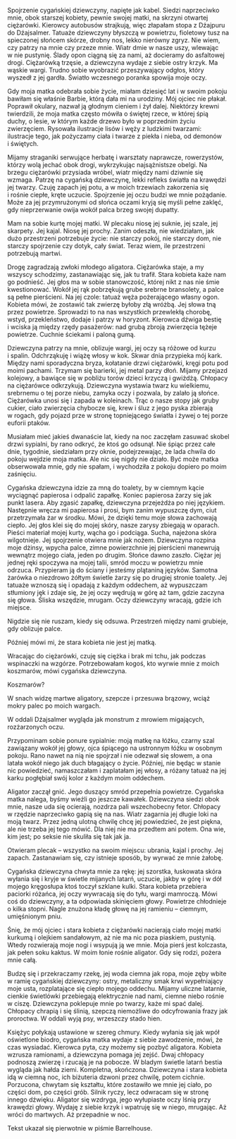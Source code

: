 Spojrzenie cygańskiej dziewczyny, napięte jak kabel. Siedzi naprzeciwko mnie, obok starszej kobiety, pewnie swojej matki, na skrzyni otwartej ciężarówki. Kierowcy autobusów strajkują, więc złapałam stopa z&nbsp;Dźajpuru do Dźajsalmer. Tatuaże dziewczyny błyszczą w&nbsp;powietrzu, fioletowy tusz na spieczonej słońcem skórze, drobny nos, lekko nierówny zgryz. Nie wiem, czy patrzy na mnie czy przeze mnie. Wiatr dmie w&nbsp;nasze uszy, wlewając w&nbsp;nie pustynię. Ślady opon ciągną się za nami, aż docieramy do asfaltowej drogi. Ciężarówką trzęsie, a&nbsp;dziewczyna wydaje z&nbsp;siebie ostry krzyk. Ma wąskie wargi. Trudno sobie wyobrazić przeszywający odgłos, który wyszedł z&nbsp;jej gardła. Światło wczesnego poranka spowija moje oczy.

Gdy moja matka odebrała sobie życie, miałam dziesięć lat i&nbsp;w&nbsp;swoim pokoju bawiłam się właśnie Barbie, którą dała mi na urodziny. Mój ojciec nie płakał. Poprawił okulary, nazwał ją głodnym cieniem i&nbsp;żył dalej. Niektórzy krewni twierdzili, że moja matka często mówiła o&nbsp;świętej rzece, w&nbsp;której śpią duchy, o&nbsp;lesie, w&nbsp;którym każde drzewo było w&nbsp;poprzednim życiu zwierzęciem. Rysowała ilustracje lisów i&nbsp;węży z&nbsp;ludzkimi twarzami: ilustracje tego, jak pożyczamy ciała i&nbsp;twarze z&nbsp;piekła i&nbsp;nieba, od demonów i&nbsp;świętych.

Mijamy straganiki serwujące herbatę i&nbsp;warsztaty naprawcze, rowerzystów, którzy wolą jechać obok drogi, wykrzykując najsążnistsze obelgi. Na brzegu ciężarówki przysiada wróbel, wiatr między nami dziwnie się wzmaga. Patrzę na cygańską dziewczynę, lekki refleks światła na krawędzi jej twarzy. Czuję zapach jej potu, a&nbsp;w&nbsp;moich trzewiach zakorzenia się i&nbsp;rośnie ciepłe, kręte uczucie. Spojrzenie jej oczu budzi we mnie pożądanie. Może za jej przymrużonymi od słońca oczami kryją się myśli pełne zaklęć, gdy nieprzerwanie owija wokół palca brzeg swojej dupatty.

Mam na sobie kurtę mojej matki. W&nbsp;plecaku niosę jej suknie, jej szale, jej skarpety. Jej kajal. Niosę jej prochy. Zanim odeszła, nie wiedziałam, jak dużo przestrzeni potrzebuje życie: nie starczy pokój, nie starczy dom, nie starczy spojrzenie czy dotyk, cały świat. Teraz wiem, ile przestrzeni potrzebują martwi.

Drogę zagradzają zwłoki młodego aligatora. Ciężarówka staje, a&nbsp;my wszyscy schodzimy, zastanawiając się, jak tu trafił. Stara kobieta każe nam go podnieść. Jej głos ma w&nbsp;sobie stanowczość, której nikt z&nbsp;nas nie śmie kwestionować. Wokół jej rąk pobrzękują grube srebrne bransolety, a&nbsp;palce są pełne pierścieni. Na jej czole: tatuaż węża pożerającego własny ogon. Kobieta mówi, że zostawić tak zwierzę byłoby złą wróżbą. Jej słowa tną przez powietrze. Sprowadzi to na nas wszystkich przewlekłą chorobę, wstyd, przekleństwo, dodaje i&nbsp;patrzy w&nbsp;horyzont. Kierowca dźwiga bestię i&nbsp;wciska ją między rzędy pasażerów: nad grubą zbroją zwierzęcia tężeje powietrze. Cuchnie ściekami i&nbsp;paloną gumą.

Dziewczyna patrzy na mnie, oblizuje wargi, jej oczy są różowe od kurzu i&nbsp;spalin. Odchrząkuję i&nbsp;wiążę włosy w&nbsp;kok. Skwar dnia przypieka mój kark. Między nami sporadyczna bryza, kołatanie drzwi ciężarówki, kręgi potu pod moimi pachami. Trzymam się barierki, jej metal parzy dłoń. Mijamy przejazd kolejowy, a&nbsp;bawiące się w&nbsp;pobliżu torów dzieci krzyczą i&nbsp;gwiżdżą. Chłopacy na ciężarówce odkrzykują. Dziewczyna wystawia twarz ku wielkiemu, srebrnemu o&nbsp;tej porze niebu, zamyka oczy i&nbsp;pozwala, by zalało ją słońce. Ciężarówka unosi się i&nbsp;zapada w&nbsp;koleinach. Trąc o&nbsp;nasze stopy jak gruby cukier, ciało zwierzęcia chybocze się, krew i&nbsp;śluz z&nbsp;jego pyska zbierają w&nbsp;rogach, gdy pojazd prze w&nbsp;stronę topniejącego światła i&nbsp;żywej o&nbsp;tej porze euforii ptaków.

Musiałam mieć jakieś dwanaście lat, kiedy na noc zaczęłam zasuwać skobel drzwi sypialni, by rano odkryć, że ktoś go odsunął. Nie śpiąc przez całe dnie, tygodnie, siedziałam przy oknie, podejrzewając, że lada chwila do pokoju wejdzie moja matka. Ale nic się nigdy nie działo. Być może matka obserwowała mnie, gdy nie spałam, i&nbsp;wychodziła z&nbsp;pokoju dopiero po moim zaśnięciu.

Cygańska dziewczyna idzie za mną do toalety, by w&nbsp;ciemnym kącie wyciągnąć papierosa i&nbsp;odpalić zapałkę. Koniec papierosa żarzy się jak punkt lasera. Aby zgasić zapałkę, dziewczyna przejeżdża po niej językiem. Następnie wręcza mi papierosa i&nbsp;prosi, bym zanim wypuszczę dym, ciut przetrzymała żar w&nbsp;środku. Mówi, że dzięki temu moje słowa zachowają ciepło. Jej głos klei się do mojej skóry, nasze zarysy zbiegają w&nbsp;oparach. Pieści materiał mojej kurty, wącha go i&nbsp;podciąga. Sucha, najeżona skóra wilgotnieje. Jej spojrzenie otwiera mnie jak nożem. Dziewczyna rozpina moje dżinsy, wpycha palce, zimne powierzchnie jej pierścieni manewrują wewnątrz mojego ciała, jeden po drugim. Słońce dawno zaszło. Ciężar jej jednej ręki spoczywa na mojej talii, smród moczu w&nbsp;powietrzu mnie odrzuca. Przypieram ją do ściany i&nbsp;jesteśmy plątaniną języków. Samotna żarówka o&nbsp;niezdrowo żółtym świetle żarzy się po drugiej stronie toalety. Jej tatuaże wznoszą się i&nbsp;opadają z&nbsp;każdym oddechem, aż wypuszczam stłumiony jęk i&nbsp;zdaje się, że jej oczy wędrują w&nbsp;górę aż tam, gdzie zaczyna się głowa. Śliska wszędzie, mrugam. Oczy dziewczyny wracają, gdzie ich miejsce.

Nigdzie się nie ruszam, kiedy się odsuwa. Przestrzeń między nami grubieje, gdy oblizuje palce.

Później mówi mi, że stara kobieta nie jest jej matką.

Wracając do ciężarówki, czuję się ciężka i&nbsp;brak mi tchu, jak podczas wspinaczki na wzgórze. Potrzebowałam kogoś, kto wyrwie mnie z&nbsp;moich koszmarów, mówi cygańska dziewczyna.

Koszmarów?

W&nbsp;snach widzę martwe aligatory, szepcze i&nbsp;przesuwa brązowy, wciąż mokry palec po moich wargach.

W&nbsp;oddali Dźajsalmer wygląda jak monstrum z&nbsp;mrowiem migających, rozżarzonych oczu.

Przypominam sobie ponure sypialnie: moją matkę na łóżku, czarny szal zawiązany wokół jej głowy, ojca śpiącego na ustronnym łóżku w&nbsp;osobnym pokoju. Rano nawet na nią nie spojrzał i&nbsp;nie odezwał się słowem, a&nbsp;ona latała wokół niego jak duch błagający o&nbsp;życie. Później, nie będąc w&nbsp;stanie nic powiedzieć, namaszczałam i&nbsp;zaplatałam jej włosy, a&nbsp;różany tatuaż na jej karku pogłębiał swój kolor z&nbsp;każdym moim oddechem.

Aligator zaczął gnić. Jego duszący smród przepełnia powietrze. Cygańska matka nalega, byśmy wieźli go jeszcze kawałek. Dziewczyna siedzi obok mnie, nasze uda się ocierają, nozdrza pali wszechobecny fetor. Chłopacy w&nbsp;rzędzie naprzeciwko gapią się na nas. Wiatr zagarnia jej długie loki na moją twarz. Przez jedną ulotną chwilę chcę jej powiedzieć, że jest piękna, ale nie trzeba jej tego mówić. Dla niej nie ma przedtem ani potem. Ona wie, kim jest; po seksie nie skuliła się tak jak ja.

Otwieram plecak – wszystko na swoim miejscu: ubrania, kajal i&nbsp;prochy. Jej zapach. Zastanawiam się, czy istnieje sposób, by wyrwać ze mnie żałobę.

Cygańska dziewczyna chwyta mnie za rękę: jej szorstka, łuskowata skóra wyłania się i&nbsp;kryje w&nbsp;świetle mijanych latarń, uczucie, jakby w&nbsp;górę i&nbsp;w&nbsp;dół mojego kręgosłupa ktoś toczył szklane kulki. Stara kobieta przebiera paciorki różańca, jej oczy wywracają się do tyłu, wargi mamroczą. Mówi coś do dziewczyny, a&nbsp;ta odpowiada skinięciem głowy. Powietrze chłodnieje o&nbsp;kilka stopni. Nagle znużona kładę głowę na jej ramieniu – ciemnym, umięśnionym pniu.

Śnię, że mój ojciec i&nbsp;stara kobieta z&nbsp;ciężarówki nacierają ciało mojej matki kurkumą i&nbsp;olejkiem sandałowym, aż nie ma nic poza piaskiem, pustynią. Wtedy rozwierają moje nogi i&nbsp;wsypują ją we mnie. Moja pierś jest kolczasta, jak pełen soku kaktus. W&nbsp;moim łonie rośnie aligator. Gdy się rodzi, pożera mnie całą.

Budzę się i&nbsp;przekraczamy rzekę, jej woda ciemna jak ropa, moje zęby wbite w&nbsp;ramię cygańskiej dziewczyny: ostry, metaliczny smak krwi wypełniający moje usta, rozplatające się ciepło mojego oddechu. Mijamy uliczne latarnie, cienkie świetlówki przebiegają elektrycznie nad nami, ciemne niebo rośnie w&nbsp;ciszę. Dziewczyna poklepuje mnie po twarzy, każe mi spać dalej. Chłopacy chrapią i&nbsp;się ślinią, szepczą niemożliwe do odcyfrowania frazy jak proroctwa. W&nbsp;oddali wyją psy, wrzeszczy stado hien.

Księżyc połykają ustawione w&nbsp;szereg chmury. Kiedy wyłania się jak wpół oświetlone biodro, cygańska matka wydaje z&nbsp;siebie zawodzenie, mówi, że czas wysiadać. Kierowca pyta, czy możemy się pozbyć aligatora. Kobieta wzrusza ramionami, a&nbsp;dziewczyna pomaga jej zejść. Dwaj chłopacy podnoszą zwierzę i&nbsp;rzucają je na pobocze. W&nbsp;bladym świetle latarń bestia wygląda jak hałda ziemi. Kompletna, skończona. Dziewczyna i&nbsp;stara kobieta idą w&nbsp;ciemną noc, ich biżuteria dzwoni przez chwilę, potem cichnie. Porzucona, chwytam się kształtu, które zostawiło we mnie jej ciało, po części dom, po części grób. Silnik ryczy, lecz odwracam się w&nbsp;stronę innego dźwięku. Aligator się wzdryga, jego wyłupiaste oczy lśnią przy krawędzi głowy. Wydaję z&nbsp;siebie krzyk i&nbsp;wpatruję się w&nbsp;niego, mrugając. Aż wróci do martwych. Aż przepadnie w&nbsp;noc.

<credits>Tekst ukazał się pierwotnie w&nbsp;piśmie Barrelhouse.</credits>